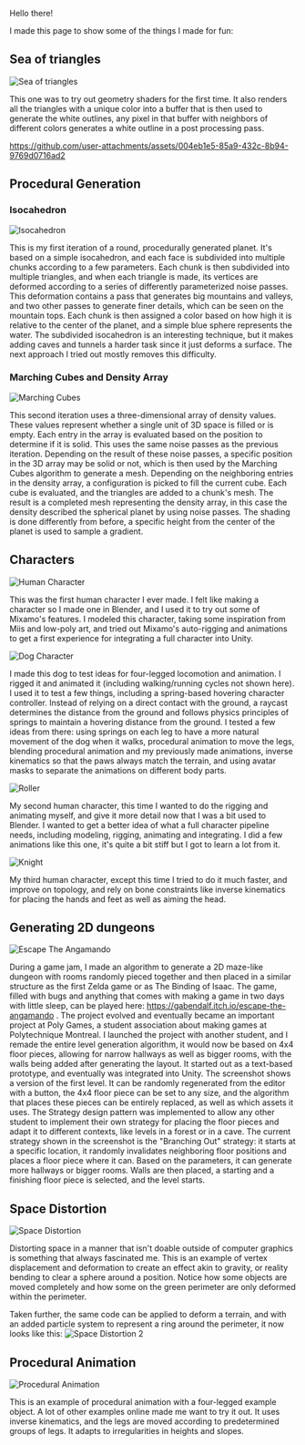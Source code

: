Hello there!

I made this page to show some of the things I made for fun:

## Sea of triangles
![Sea of triangles](https://github.com/gabrielpaquette98/Samples/blob/main/assets/DigitalSea.gif)

This one was to try out geometry shaders for the first time. It also renders all the triangles with a unique color into a buffer that is then used to generate the white outlines, any pixel in that buffer with neighbors of different colors generates a white outline in a post processing pass. 


https://github.com/user-attachments/assets/004eb1e5-85a9-432c-8b94-9769d0716ad2



## Procedural Generation

### Isocahedron
![Isocahedron](https://github.com/gabrielpaquette98/Samples/blob/main/assets/IsocahedronV1.gif)

This is my first iteration of a round, procedurally generated planet. It's based on a simple isocahedron, and each face is subdivided into multiple chunks according to a few parameters. Each chunk is then subdivided into multiple triangles, and when each triangle is made, its vertices are deformed according to a series of differently parameterized noise passes. This deformation contains a pass that generates big mountains and valleys, and two other passes to generate finer details, which can be seen on the mountain tops. Each chunk is then assigned a color based on how high it is relative to the center of the planet, and a simple blue sphere represents the water. The subdivided isocahedron is an interesting technique, but it makes adding caves and tunnels a harder task since it just deforms a surface. The next approach I tried out mostly removes this difficulty.

### Marching Cubes and Density Array
![Marching Cubes](https://github.com/gabrielpaquette98/Samples/blob/main/assets/ShadedMarchingCubes.gif)

This second iteration uses a three-dimensional array of density values. These values represent whether a single unit of 3D space is filled or is empty. Each entry in the array is evaluated based on the position to determine if it is solid. This uses the same noise passes as the previous iteration. Depending on the result of these noise passes, a specific position in the 3D array may be solid or not, which is then used by the Marching Cubes algorithm to generate a mesh. Depending on the neighboring entries in the density array, a configuration is picked to fill the current cube. Each cube is evaluated, and the triangles are added to a chunk's mesh. The result is a completed mesh representing the density array, in this case the density described the spherical planet by using noise passes. The shading is done differently from before, a specific height from the center of the planet is used to sample a gradient.


## Characters
![Human Character](https://github.com/gabrielpaquette98/Samples/blob/main/assets/CharacterA.gif)

This was the first human character I ever made. I felt like making a character so I made one in Blender, and I used it to try out some of Mixamo's features. I modeled this character, taking some inspiration from Miis and low-poly art, and tried out Mixamo's auto-rigging and animations to get a first experience for integrating a full character into Unity.   

![Dog Character](https://github.com/gabrielpaquette98/Samples/blob/main/assets/Dog.gif)

I made this dog to test ideas for four-legged locomotion and animation. I rigged it and animated it (including walking/running cycles not shown here). I used it to test a few things, including a spring-based hovering character controller. Instead of relying on a direct contact with the ground, a raycast determines the distance from the ground and follows physics principles of springs to maintain a hovering distance from the ground. I tested a few ideas from there: using springs on each leg to have a more natural movement of the dog when it walks, procedural animation to move the legs, blending procedural animation and my previously made animations, inverse kinematics so that the paws always match the terrain, and using avatar masks to separate the animations on different body parts.

![Roller](https://github.com/gabrielpaquette98/Samples/blob/main/assets/Roller.gif)

My second human character, this time I wanted to do the rigging and animating myself, and give it more detail now that I was a bit used to Blender. I wanted to get a better idea of what a full character pipeline needs, including modeling, rigging, animating and integrating. I did a few animations like this one, it's quite a bit stiff but I got to learn a lot from it. 

![Knight](https://github.com/gabrielpaquette98/Samples/blob/main/assets/Knight.gif)

My third human character, except this time I tried to do it much faster, and improve on topology, and rely on bone constraints like inverse kinematics for placing the hands and feet as well as aiming the head.  


## Generating 2D dungeons

![Escape The Angamando](https://github.com/gabrielpaquette98/Samples/blob/main/assets/EscapeTheAngamando.png)

During a game jam, I made an algorithm to generate a 2D maze-like dungeon with rooms randomly pieced together and then placed in a similar structure as the first Zelda game or as The Binding of Isaac. The game, filled with bugs and anything that comes with making a game in two days with little sleep, can be played here: https://gabendalf.itch.io/escape-the-angamando . The project evolved and eventually became an important project at Poly Games, a student association about making games at Polytechnique Montreal. I launched the project with another student, and I remade the entire level generation algorithm, it would now be based on 4x4 floor pieces, allowing for narrow hallways as well as bigger rooms, with the walls being added after generating the layout. It started out as a text-based prototype, and eventually was integrated into Unity. The screenshot shows a version of the first level. It can be randomly regenerated from the editor with a button, the 4x4 floor piece can be set to any size, and the algorithm that places these pieces can be entirely replaced, as well as which assets it uses. The Strategy design pattern was implemented to allow any other student to implement their own strategy for placing the floor pieces and adapt it to different contexts, like levels in a forest or in a cave. The current strategy shown in the screenshot is the "Branching Out" strategy: it starts at a specific location, it randomly invalidates neighboring floor positions and places a floor piece where it can. Based on the parameters, it can generate more hallways or bigger rooms. Walls are then placed, a starting and a finishing floor piece is selected, and the level starts.


## Space Distortion
![Space Distortion](https://github.com/gabrielpaquette98/Samples/blob/main/assets/SpaceDistortion.gif)

Distorting space in a manner that isn't doable outside of computer graphics is something that always fascinated me. This is an example of vertex displacement and deformation to create an effect akin to gravity, or reality bending to clear a sphere around a position. Notice how some objects are moved completely and how some on the green perimeter are only deformed within the perimeter. 

Taken further, the same code can be applied to deform a terrain, and with an added particle system to represent a ring around the perimeter, it now looks like this:
![Space Distortion 2](https://github.com/gabrielpaquette98/Samples/blob/main/assets/SpaceDistortion2.gif)


## Procedural Animation
![Procedural Animation](https://github.com/gabrielpaquette98/Samples/blob/main/assets/ProceduralAnimation.gif)

This is an example of procedural animation with a four-legged example object. A lot of other examples online made me want to try it out. It uses inverse kinematics, and the legs are moved according to predetermined groups of legs. It adapts to irregularities in heights and slopes. 


